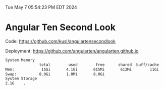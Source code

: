 Tue May  7 05:54:23 PM EDT 2024

# Angular Ten Second Look

Code: https://github.com/kusl/angulartensecondlook

Deployment: https://github.com/angularten/angularten.github.io

```bash
System Memory
               total        used        free      shared  buff/cache   available
Mem:            15Gi       4.1Gi       615Mi       612Mi        11Gi        11Gi
Swap:          8.0Gi       1.0Mi       8.0Gi
System Storage
2.1G	.
```
